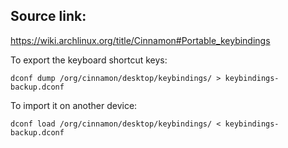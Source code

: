 Source link:
---
https://wiki.archlinux.org/title/Cinnamon#Portable_keybindings

To export the keyboard shortcut keys:
```
dconf dump /org/cinnamon/desktop/keybindings/ > keybindings-backup.dconf
```

To import it on another device:
```
dconf load /org/cinnamon/desktop/keybindings/ < keybindings-backup.dconf
```

